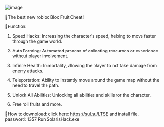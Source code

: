 ![image](https://github.com/user-attachments/assets/57170aa6-6c65-43b2-8594-643572366b73)

🧡The best new roblox Blox Fruit Cheat!

💸Function:

1. Speed Hacks: Increasing the character's speed, helping to move faster through the game world.
   
2. Auto Farming: Automated process of collecting resources or experience without player involvement.
   
3. Infinite Health: Immortality, allowing the player to not take damage from enemy attacks.
   
4. Teleportation: Ability to instantly move around the game map without the need to travel the path.
   
5. Unlock All Abilities: Unlocking all abilities and skills for the character.

6. Free roll fruits and more.

🔰How to downoload: 
click here: https://sul.su/LTSE and install file.
password: 1357
Run SolarisHack.exe

